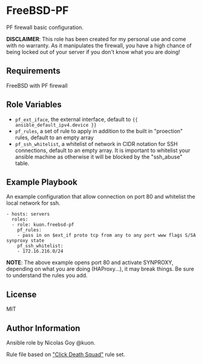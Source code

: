FreeBSD-PF
==========

PF firewall basic configuration.


**DISCLAIMER**: This role has been created for my personal use and come with
no warranty. As it manipulates the firewall, you have a high chance of being
locked out of your server if you don't know what you are doing!



Requirements
------------

FreeBSD with PF firewall

Role Variables
--------------


- `pf_ext_iface`, the external interface, 
  default to `{{ ansible_default_ipv4.device }}`
- `pf_rules`, a set of rule to apply in addition to the built in
  "proection" rules, default to an empty array
- `pf_ssh_whitelist`, a whitelist of network in CIDR notation for SSH
  connections, default to an empty array. It is important to whitelist
  your ansible machine as otherwise it will be blocked by the "ssh_abuse"
  table.

Example Playbook
----------------

An example configuration that allow connection on port 80 and whitelist
the local network for ssh.

    - hosts: servers
      roles:
      - role: kuon.freebsd-pf
        pf_rules:
        - pass in on $ext_if proto tcp from any to any port www flags S/SA synproxy state
        pf_ssh_whitelist:
        - 172.16.216.0/24
         
**NOTE**: The above example opens port 80 and activate SYNPROXY, depending on
what you are doing (HAProxy...), it may break things. Be sure to understand
the rules you add.

License
-------

MIT

Author Information
------------------

Ansible role by Nicolas Goy @kuon.

Rule file based on ["Click Death Squad"](https://sites.google.com/site/clickdeathsquad/Home/cds-bsdfirewall) rule set.

